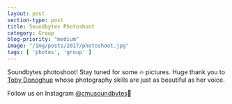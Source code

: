 ```yaml
---
layout: post
section-type: post
title: Soundbytes Photoshoot
category: Group
blog-priority: "medium"
image: "/img/posts/2017/photoshoot.jpg"
tags: [ 'photos', 'group' ]
---
```

Soundbytes photoshoot! Stay tuned for some 🔥 pictures. Huge thank you to <a href="http://octoberlane.com/">Toby Donoghue</a> whose photography skills are just as beautiful as her voice. 

Follow us on Instagram <a href="https://www.instagram.com/cmusoundbytes/">@cmusoundbytes</a>💙